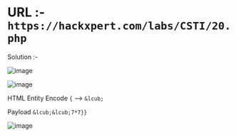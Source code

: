 # URL :- `https://hackxpert.com/labs/CSTI/20.php`

Solution :-

![image](https://user-images.githubusercontent.com/60841283/151148222-ec72388b-9dd2-40af-99c8-559697b99e5e.png)

![image](https://user-images.githubusercontent.com/60841283/151148293-e2b7146c-23e0-4233-b105-27ba6406f802.png)

HTML Entity Encode `{` --> `&lcub;`

Payload 
`&lcub;&lcub;7*7}}`

![image](https://user-images.githubusercontent.com/60841283/151148138-8a593077-fef2-4d3c-9832-16004c57542b.png)
